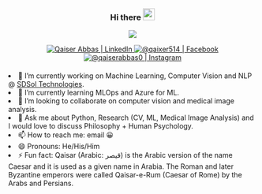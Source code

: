 <div align="center" style="margin-bottom:20px;">
  
  ### Hi there <img src="https://user-images.githubusercontent.com/46846821/87522094-a135a000-c69e-11ea-899d-e8093968ef3b.gif" width="24px">
<!--   <img src="uzumaki.gif" width="24px"> -->

  ![](https://komarev.com/ghpvc/?username=qaixerabbas&color=blueviolet&style=for-the-badge&label=Profile+Views)
  
<a href="https://www.linkedin.com/in/qaixerabbas/">
<img alt="Qaiser Abbas | LinkedIn"  src="https://img.shields.io/badge/linkedin-%230077B5.svg?&style=for-the-badge&logo=linkedin&logoColor=white" />
</a>
<a href="https://www.facebook.com/qaixer514">
<img  alt="@qaixer514 | Facebook" src="https://img.shields.io/badge/facebook-%231877F2.svg?&style=for-the-badge&logo=facebook&logoColor=white" />
</a>
<a href="https://www.instagram.com/qaiserabbas0">
<img alt="@qaiserabbas0 | Instagram"  src="https://img.shields.io/badge/instagram-%23E4405F.svg?&style=for-the-badge&logo=instagram&logoColor=white" />
</a>
</div>

<div align="left" style="margin-top:20px;"

- 🔭 I’m currently working on Machine Learning, Computer Vision and NLP @ [SDSol Technologies](https://sdsol.com/).
- 🌱 I’m currently learning MLOps and Azure for ML.
- 👯 I’m looking to collaborate on computer vision and medical image analysis.
- 💬 Ask me about Python, Research (CV, ML, Medical Image Analysis) and I would love to discuss Philosophy + Human Psychology.
- 📫 How to reach me: email :grinning:
- 😄 Pronouns: He/His/Him
- ⚡ Fun fact: 
     Qaisar (Arabic: قيصر) is the Arabic version of the name Caesar and it is used as a given name in Arabia. The Roman and later Byzantine emperors were                    called Qaisar-e-Rum (Caesar of Rome) by the Arabs and Persians.
</div>

<!-- 

GITHUB STATS => https://github-readme-stats.vercel.app/api?username=qaixerabbas&theme=tokyonight&show_icons=true&count_private=true&hide_border=true
GIT CONTRIB => https://github-readme-streak-stats.herokuapp.com/?user=qaixerabbas&theme=tokyonight&hide_border=true
MOST FAV LANGS => https://github-readme-stats.vercel.app/api/top-langs/?username=qaixerabbas&layout=compact&theme=tokyonight&hide_border=false

- 👋 Hi, I’m Qaiser @qaixerabbas
- 👀 I’m interested in Deep Learning, Computer Vision, Artificial Intelligence, Machine Learning and and Medical Image Analysis.
- 🌱 I’m currently working on Machine Learning and Computer Vision
- 📫 How to reach me 📞 [Telegram](https://t.me/username/caesarhun) -->

<!--
**qaixerabbas/qaixerabbas** is a ✨ _special_ ✨ repository because its `README.md` (this file) appears on your GitHub profile.

Here are some ideas to get you started:

- 🔭 I’m currently working on ...
- 🌱 I’m currently learning ...
- 👯 I’m looking to collaborate on ...
- 🤔 I’m looking for help with ...
- 💬 Ask me about ...
- 📫 How to reach me: ...
- 😄 Pronouns: ...
- ⚡ Fun fact: ....
-->


